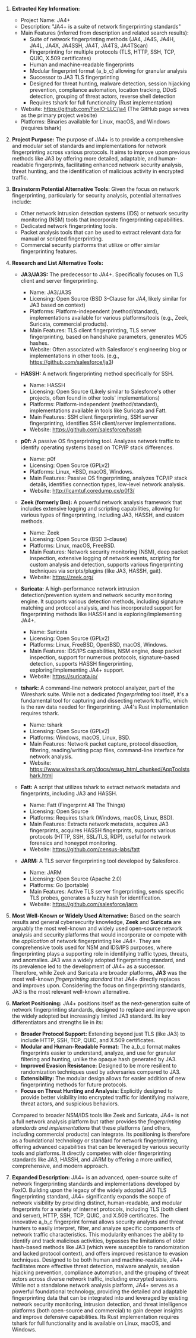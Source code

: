 1.  **Extracted Key Information:**
    *   Project Name: JA4+
    *   Description: "JA4+ is a suite of network fingerprinting standards"
    *   Main Features (inferred from description and related search results):
        *   Suite of network fingerprinting methods (JA4, JA4S, JA4H, JA4L, JA4X, JA4SSH, JA4T, JA4TS, JA4TScan)
        *   Fingerprinting for multiple protocols (TLS, HTTP, SSH, TCP, QUIC, X.509 certificates)
        *   Human and machine-readable fingerprints
        *   Modular fingerprint format (a\_b\_c) allowing for granular analysis
        *   Successor to JA3 TLS fingerprinting
        *   Designed for threat hunting, malware detection, session hijacking prevention, compliance automation, location tracking, DDoS detection, grouping of threat actors, reverse shell detection
        *   Requires tshark for full functionality (Rust implementation)
    *   Website: https://github.com/FoxIO-LLC/ja4 (The GitHub page serves as the primary project website)
    *   Platforms: Binaries available for Linux, macOS, and Windows (requires tshark)

2.  **Project Purpose:**
    The purpose of JA4+ is to provide a comprehensive and modular set of standards and implementations for network fingerprinting across various protocols. It aims to improve upon previous methods like JA3 by offering more detailed, adaptable, and human-readable fingerprints, facilitating enhanced network security analysis, threat hunting, and the identification of malicious activity in encrypted traffic.

3.  **Brainstorm Potential Alternative Tools:**
    Given the focus on network fingerprinting, particularly for security analysis, potential alternatives include:
    *   Other network intrusion detection systems (IDS) or network security monitoring (NSM) tools that incorporate fingerprinting capabilities.
    *   Dedicated network fingerprinting tools.
    *   Packet analysis tools that can be used to extract relevant data for manual or scripted fingerprinting.
    *   Commercial security platforms that utilize or offer similar fingerprinting features.

4.  **Research and List Alternative Tools:**

    *   **JA3/JA3S:** The predecessor to JA4+. Specifically focuses on TLS client and server fingerprinting.
        *   Name: JA3/JA3S
        *   Licensing: Open Source (BSD 3-Clause for JA4, likely similar for JA3 based on context)
        *   Platforms: Platform-independent (method/standard), implementations available for various platforms/tools (e.g., Zeek, Suricata, commercial products).
        *   Main Features: TLS client fingerprinting, TLS server fingerprinting, based on handshake parameters, generates MD5 hashes.
        *   Website: Often associated with Salesforce's engineering blog or implementations in other tools. (e.g., https://github.com/salesforce/ja3)

    *   **HASSH:** A network fingerprinting method specifically for SSH.
        *   Name: HASSH
        *   Licensing: Open Source (Likely similar to Salesforce's other projects, often found in other tools' implementations)
        *   Platforms: Platform-independent (method/standard), implementations available in tools like Suricata and Fatt.
        *   Main Features: SSH client fingerprinting, SSH server fingerprinting, identifies SSH client/server implementations.
        *   Website: https://github.com/salesforce/hassh

    *   **p0f:** A passive OS fingerprinting tool. Analyzes network traffic to identify operating systems based on TCP/IP stack differences.
        *   Name: p0f
        *   Licensing: Open Source (GPLv2)
        *   Platforms: Linux, *BSD, macOS, Windows.
        *   Main Features: Passive OS fingerprinting, analyzes TCP/IP stack details, identifies connection types, low-level network analysis.
        *   Website: http://lcamtuf.coredump.cx/p0f3/

    *   **Zeek (formerly Bro):** A powerful network analysis framework that includes extensive logging and scripting capabilities, allowing for various types of fingerprinting, including JA3, HASSH, and custom methods.
        *   Name: Zeek
        *   Licensing: Open Source (BSD 3-clause)
        *   Platforms: Linux, macOS, FreeBSD.
        *   Main Features: Network security monitoring (NSM), deep packet inspection, extensive logging of network events, scripting for custom analysis and detection, supports various fingerprinting techniques via scripts/plugins (like JA3, HASSH, gait).
        *   Website: https://zeek.org/

    *   **Suricata:** A high-performance network intrusion detection/prevention system and network security monitoring engine. It supports various detection methods, including signature matching and protocol analysis, and has incorporated support for fingerprinting methods like HASSH and is exploring/implementing JA4+.
        *   Name: Suricata
        *   Licensing: Open Source (GPLv2)
        *   Platforms: Linux, FreeBSD, OpenBSD, macOS, Windows.
        *   Main Features: IDS/IPS capabilities, NSM engine, deep packet inspection, support for numerous protocols, signature-based detection, supports HASSH fingerprinting, exploring/implementing JA4+ support.
        *   Website: https://suricata.io/

    *   **tshark:** A command-line network protocol analyzer, part of the Wireshark suite. While not a dedicated *fingerprinting* tool itself, it's a fundamental tool for capturing and dissecting network traffic, which is the raw data needed for fingerprinting. JA4's Rust implementation requires tshark.
        *   Name: tshark
        *   Licensing: Open Source (GPLv2)
        *   Platforms: Windows, macOS, Linux, BSD.
        *   Main Features: Network packet capture, protocol dissection, filtering, reading/writing pcap files, command-line interface for network analysis.
        *   Website: https://www.wireshark.org/docs/wsug_html_chunked/AppToolstshark.html

    *   **Fatt:** A script that utilizes tshark to extract network metadata and fingerprints, including JA3 and HASSH.
        *   Name: Fatt (Fingerprint All The Things)
        *   Licensing: Open Source
        *   Platforms: Requires tshark (Windows, macOS, Linux, BSD).
        *   Main Features: Extracts network metadata, acquires JA3 fingerprints, acquires HASSH fingerprints, supports various protocols (HTTP, SSH, SSL/TLS, RDP), useful for network forensics and honeypot monitoring.
        *   Website: https://github.com/census-labs/fatt

    *   **JARM:** A TLS server fingerprinting tool developed by Salesforce.
        *   Name: JARM
        *   Licensing: Open Source (Apache 2.0)
        *   Platforms: Go (portable)
        *   Main Features: Active TLS server fingerprinting, sends specific TLS probes, generates a fuzzy hash for identification.
        *   Website: https://github.com/salesforce/jarm

5.  **Most Well-Known or Widely Used Alternative:**
    Based on the search results and general cybersecurity knowledge, **Zeek** and **Suricata** are arguably the most well-known and widely used open-source network analysis and security platforms that would incorporate or compete with the *application* of network fingerprinting like JA4+. They are comprehensive tools used for NSM and IDS/IPS purposes, where fingerprinting plays a supporting role in identifying traffic types, threats, and anomalies. JA3 was a widely adopted fingerprinting standard, and its prevalence led to the development of JA4+ as a successor. Therefore, while Zeek and Suricata are broader platforms, **JA3** was the most well-known *fingerprinting standard* that JA4+ directly replaces and improves upon. Considering the focus on fingerprinting standards, JA3 is the most relevant well-known alternative.

6.  **Market Positioning:**
    JA4+ positions itself as the next-generation suite of network fingerprinting standards, designed to replace and improve upon the widely adopted but increasingly limited JA3 standard. Its key differentiators and strengths lie in its:
    *   **Broader Protocol Support:** Extending beyond just TLS (like JA3) to include HTTP, SSH, TCP, QUIC, and X.509 certificates.
    *   **Modular and Human-Readable Format:** The a\_b\_c format makes fingerprints easier to understand, analyze, and use for granular filtering and hunting, unlike the opaque hash generated by JA3.
    *   **Improved Evasion Resistance:** Designed to be more resilient to randomization techniques used by adversaries compared to JA3.
    *   **Extensibility:** The modular design allows for easier addition of new fingerprinting methods for future protocols.
    *   **Focus on Threat Hunting and Analysis:** Explicitly designed to provide better visibility into encrypted traffic for identifying malware, threat actors, and suspicious behaviors.

    Compared to broader NSM/IDS tools like Zeek and Suricata, JA4+ is not a full network analysis platform but rather provides the *fingerprinting standards and implementations* that these platforms (and others, including commercial products) can integrate. Its positioning is therefore as a foundational technology or standard for network fingerprinting, offering advanced capabilities that can be leveraged by various security tools and platforms. It directly competes with older fingerprinting standards like JA3, HASSH, and JARM by offering a more unified, comprehensive, and modern approach.

7.  **Expanded Description:**
    JA4+ is an advanced, open-source suite of network fingerprinting standards and implementations developed by FoxIO. Building upon the legacy of the widely adopted JA3 TLS fingerprinting standard, JA4+ significantly expands the scope of network visibility by providing distinct, human-readable, and modular fingerprints for a variety of internet protocols, including TLS (both client and server), HTTP, SSH, TCP, QUIC, and X.509 certificates. The innovative a\_b\_c fingerprint format allows security analysts and threat hunters to easily interpret, filter, and analyze specific components of network traffic characteristics. This modularity enhances the ability to identify and track malicious activities, bypasses the limitations of older hash-based methods like JA3 (which were susceptible to randomization and lacked protocol context), and offers improved resistance to evasion techniques. Designed to be both human and machine-readable, JA4+ facilitates more effective threat detection, malware analysis, session hijacking prevention, compliance automation, and the grouping of threat actors across diverse network traffic, including encrypted sessions. While not a standalone network analysis platform, JA4+ serves as a powerful foundational technology, providing the detailed and adaptable fingerprinting data that can be integrated into and leveraged by existing network security monitoring, intrusion detection, and threat intelligence platforms (both open-source and commercial) to gain deeper insights and improve defensive capabilities. Its Rust implementation requires tshark for full functionality and is available on Linux, macOS, and Windows.